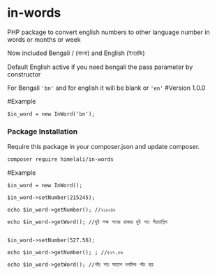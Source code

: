 # in-words
PHP package to convert english numbers to other language number in words or months or week

Now included Bengali / (বাংলা) and English (ইংরেজি)

Default English active if you need bengali the pass parameter by constructor

For Bengali ```'bn'``` and for english it will be blank or ```'en'```
#Version 1.0.0

#Example
```
$in_word = new InWord('bn');
```

### Package Installation

Require this package in your composer.json and update composer.

```bash
composer require himelali/in-words
```

#Example
```
$in_word = new InWord();

$in_word->setNumber(215245);

echo $in_word->getNumber(); //২১৫২৪৫

echo $in_word->getWord(); //দুই লক্ষ পনের হাজার দুই শত পঁয়তাল্লিশ


$in_word->setNumber(527.56);

echo $in_word->getNumber(); ; //৫২৭.৫৬

echo $in_word->getWord(); //পাঁচ শত সাতাশ দশমিক পাঁচ ছয়
```